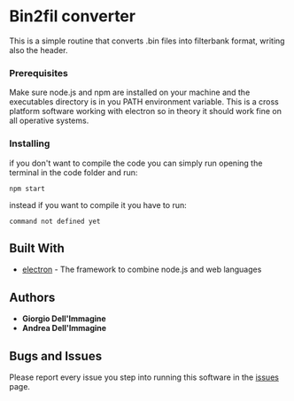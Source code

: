 # Bin2fil converter

This is a simple routine that converts .bin files into filterbank format, writing also the header.

### Prerequisites

Make sure node.js and npm are installed on your machine and the executables directory is in you PATH environment variable.
This is a cross platform software working with electron so in theory it should work fine on all operative systems.

### Installing

if you don't want to compile the code you can simply run opening the terminal in the code folder and run:

```
npm start
```

instead if you want to compile it you have to run:

```
command not defined yet
```

## Built With

* [electron](https://github.com/electron/electron) - The framework to combine node.js and web languages


## Authors

* **Giorgio Dell'Immagine**
* **Andrea Dell'Immagine**

## Bugs and Issues

Please report every issue you step into running this software in the [issues](https://github.com/gio54321/bin2fil/issues) page.
